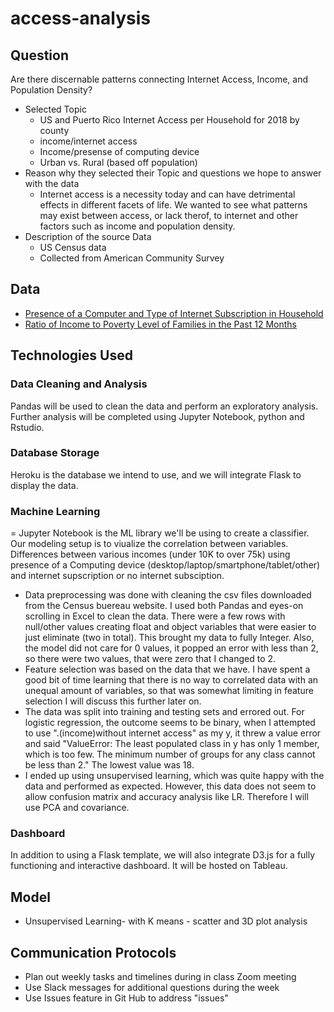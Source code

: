 # access-analysis

## Question

Are there discernable patterns connecting Internet Access, Income, and Population Density?
- Selected Topic
  - US and Puerto Rico Internet Access per Household for 2018 by county
  - income/internet access
  - Income/presense of computing device
  - Urban vs. Rural (based off population)
- Reason why they selected their Topic and questions we hope to answer with the data
  - Internet access is a necessity today and can have detrimental effects in different facets of life. We wanted to see what patterns may exist between access, or lack therof, to internet and other factors such as income and population density.
- Description of the source Data
  - US Census data
  - Collected from American Community Survey

## Data
- [Presence of a Computer and Type of Internet Subscription in Household](https://data.census.gov/cedsci/table?q=internet%20access&g=0100000US%240500000&y=2018&d=ACS%201-Year%20Estimates%20Detailed%20Tables&tid=ACSDT1Y2018.B28003)
- [Ratio of Income to Poverty Level of Families in the Past 12 Months](https://data.census.gov/cedsci/table?q=income%20level&g=0100000US%240500000&y=2018&d=ACS%201-Year%20Estimates%20Detailed%20Tables)


## Technologies Used
### Data Cleaning and Analysis
Pandas will be used to clean the data and perform an exploratory analysis. Further analysis will be completed using Jupyter Notebook, python and Rstudio.

### Database Storage
Heroku is the database we intend to use, and we will integrate Flask to display the data.

### Machine Learning
= Jupyter Notebook is the ML library we'll be using to create a classifier. Our modeling setup is to viualize the correlation between variables. Differences between various incomes (under 10K to over 75k) using presence of a Computing device (desktop/laptop/smartphone/tablet/other) and internet supscription or no internet subsciption.
- Data preprocessing was done with cleaning the csv files downloaded from the Census buereau website. I used both Pandas and eyes-on scrolling in Excel to clean the data.  There were a few rows with null/other values creating float and object variables that were easier to just eliminate (two in total). This brought my data to fully Integer.  Also, the model did not care for 0 values, it popped an error with less than 2, so there were two values, that were zero that I changed to 2. 
- Feature selection was based on the data that we have. I have spent a good bit of time learning that there is no way to correlated data with an unequal amount of variables, so that was somewhat limiting in feature selection I will discuss this further later on.
- The data was split into training and testing sets and errored out.  For logistic regression, the outcome seems to be binary, when I attempted to use ".(income)without internet access" as my y, it threw a value error and said "ValueError: The least populated class in y has only 1 member, which is too few. The minimum number of groups for any class cannot be less than 2." The lowest value was 18.
- I ended up using unsupervised learning, which was quite happy with the data and performed as expected. However, this data does not seem to allow confusion matrix and accuracy analysis like LR.  Therefore I will use PCA and covariance.

### Dashboard
In addition to using a Flask template, we will also integrate D3.js for a fully functioning and interactive dashboard. It will be hosted on Tableau.

## Model
- Unsupervised Learning- with K means - scatter and 3D plot analysis

## Communication Protocols
- Plan out weekly tasks and timelines during in class Zoom meeting
- Use Slack messages for additional questions during the week
- Use Issues feature in Git Hub to address "issues"
